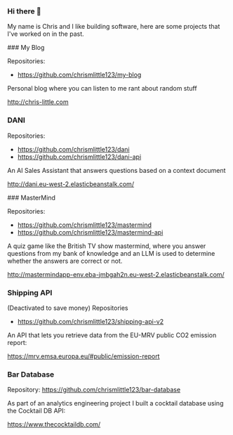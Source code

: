 ### Hi there 👋

My name is Chris and I like building software, here are some projects that I've worked on in the past.

### My Blog

Repositories:
- https://github.com/chrismlittle123/my-blog

Personal blog where you can listen to me rant about random stuff

http://chris-little.com

### DANI

Repositories:
- https://github.com/chrismlittle123/dani
- https://github.com/chrismlittle123/dani-api

An AI Sales Assistant that answers questions based on a context document

http://dani.eu-west-2.elasticbeanstalk.com/

### MasterMind

Repositories:
- https://github.com/chrismlittle123/mastermind
- https://github.com/chrismlittle123/mastermind-api

A quiz game like the British TV show mastermind, where you answer questions from my bank of knowledge and an LLM is used to determine whether the answers are correct or not.

http://mastermindapp-env.eba-jmbgah2n.eu-west-2.elasticbeanstalk.com/

### Shipping API

(Deactivated to save money)
Repositories
- https://github.com/chrismlittle123/shipping-api-v2

An API that lets you retrieve data from the EU-MRV public CO2 emission report:

https://mrv.emsa.europa.eu/#public/emission-report


### Bar Database

Repository: https://github.com/chrismlittle123/bar-database

As part of an analytics engineering project I built a cocktail database using the Cocktail DB API:

https://www.thecocktaildb.com/
